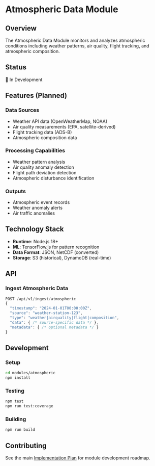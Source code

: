 # Atmospheric Data Module

## Overview

The Atmospheric Data Module monitors and analyzes atmospheric conditions including weather patterns, air quality, flight tracking, and atmospheric composition.

## Status

🚧 In Development

## Features (Planned)

### Data Sources

- Weather API data (OpenWeatherMap, NOAA)
- Air quality measurements (EPA, satellite-derived)
- Flight tracking data (ADS-B)
- Atmospheric composition data

### Processing Capabilities

- Weather pattern analysis
- Air quality anomaly detection
- Flight path deviation detection
- Atmospheric disturbance identification

### Outputs

- Atmospheric event records
- Weather anomaly alerts
- Air traffic anomalies

## Technology Stack

- **Runtime**: Node.js 18+
- **ML**: TensorFlow.js for pattern recognition
- **Data Format**: JSON, NetCDF (converted)
- **Storage**: S3 (historical), DynamoDB (real-time)

## API

### Ingest Atmospheric Data

```javascript
POST /api/v1/ingest/atmospheric
{
  "timestamp": "2024-01-01T00:00:00Z",
  "source": "weather-station-123",
  "type": "weather|airquality|flight|composition",
  "data": { /* source-specific data */ },
  "metadata": { /* optional metadata */ }
}
```

## Development

### Setup

```bash
cd modules/atmospheric
npm install
```

### Testing

```bash
npm test
npm run test:coverage
```

### Building

```bash
npm run build
```

## Contributing

See the main [Implementation Plan](../../.specify/plan.md) for module development roadmap.
